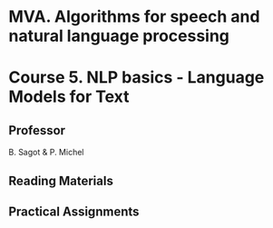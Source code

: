 # MVA. Algorithms for speech and natural language processing
# Course 5. NLP basics - Language Models for Text


## Professor
B. Sagot & P. Michel

## Reading Materials


## Practical Assignments


